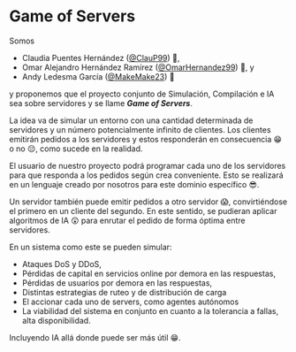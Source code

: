 <h1> Game of Servers </h1>

Somos
* Claudia Puentes Hernández ([@ClauP99](https://github.com/ClauP99)) :bee:,
* Omar Alejandro Hernández Ramírez ([@OmarHernandez99](https://github.com/OmarHernandez99)) :tiger:, y
* Andy Ledesma García ([@MakeMake23](https://github.com/MakeMake23)) :wolf:

y proponemos que el proyecto conjunto de Simulación, Compilación e IA sea sobre servidores y se llame ***Game of Servers***.

La idea va de simular un entorno con una cantidad determinada de servidores y un número potencialmente infinito de clientes. Los clientes emitirán pedidos a los servidores y estos responderán en consecuencia :grin: o no :pensive:, como sucede en la realidad.

El usuario de nuestro proyecto podrá programar cada uno de los servidores para que responda a los pedidos según crea conveniente. Esto se realizará en un lenguaje creado por nosotros para este dominio específico :sunglasses:.

Un servidor también puede emitir pedidos a otro servidor :scream:, convirtiéndose el primero en un cliente del segundo. En este sentido, se pudieran aplicar algoritmos de IA :astonished: para enrutar el pedido de forma óptima entre servidores.

En un sistema como este se pueden simular:
* Ataques DoS y DDoS,
* Pérdidas de capital en servicios online por demora en las respuestas,
* Pérdidas de usuarios por demora en las respuestas,
* Distintas estrategias de ruteo y de distribución de carga
* El accionar cada uno de servers, como agentes autónomos
* La viabilidad del sistema en conjunto en cuanto a  la tolerancia a fallas, alta disponibilidad.

Incluyendo IA allá donde puede ser más útil :grin:.
